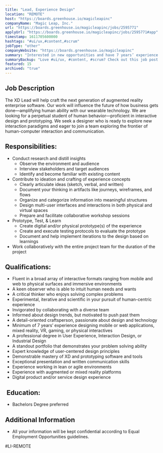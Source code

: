 ```yaml
---
title: "Lead, Experience Design"
location: "REMOTE"
host: "https://boards.greenhouse.io/magicleapinc"
companyName: "Magic Leap, Inc."
url: "https://boards.greenhouse.io/magicleapinc/jobs/2595771"
applyUrl: "https://boards.greenhouse.io/magicleapinc/jobs/2595771#app"
timestamp: 1611705600000
hashtags: "#ui/ux,#content,#scrum"
jobType: "other"
companyWebsite: "https://boards.greenhouse.io/magicleapinc"
summary: "Interested in new opportunities and have 7 years’ experience designing mobile or web applications, mixed reality, VR, gaming, or physical interactives? Magic Leap has a job opening for a lead."
summaryBackup: "Love #ui/ux, #content, #scrum? Check out this job post!"
featured: 15
archived: "true"
---
```


## Job Description

The XD Lead will help craft the next generation of augmented reality enterprise software.​ Our work will influence the future of how business gets done—amplifying human ability with our wearable technology. We are looking for a perpetual student of human behavior—proficient in interactive design and prototyping. We seek a designer who is ready to explore new interaction paradigms and eager to join a team exploring the frontier of human-computer interaction and communication.

## Responsibilities:

*   Conduct research and distill insights
    *   Observe the environment and audience
    *   Interview stakeholders and target audiences
    *   Identify and become familiar with existing content 
*   Contribute to ideation and crafting of experience concepts
    *   Clearly articulate ideas (sketch, verbal, and written)
    *   Document your thinking in artifacts like journeys, wireframes, and flows
    *   Organize and categorize information into meaningful structures
    *   Design multi-user interfaces and interactions in both physical and virtual spaces
    *   Prepare and facilitate collaborative workshop sessions 
*   Prototype, Test, & Learn
    *   Create digital and/or physical prototype(s) of the experience
    *   Create and execute testing protocols to evaluate the prototype
    *   Document and help implement iterations to the design based on learnings
*   Work collaboratively with the entire project team for the duration of the project

## Qualifications:

*   Fluent in a broad array of interactive formats ranging from mobile and web to physical surfaces and immersive environments
*   A keen observer who is able to intuit human needs and wants
*   A critical thinker who enjoys solving complex problems
*   Experimental, iterative and scientific in your pursuit of human-centric experience
*   Invigorated by collaborating with a diverse team
*   Informed about design trends, but motivated to push past them
*   A detail-oriented craftsperson, passionate about design and technology
*   Minimum of 7 years’ experience designing mobile or web applications, mixed reality, VR, gaming, or physical interactives
*   A professional degree in User Experience, Interaction Design, or Industrial Design
*   A standout portfolio that demonstrates your problem solving ability
*   Expert knowledge of user-centered design principles
*   Demonstrable mastery of XD and prototyping software and tools
*   Exceptional presentation and written communication skills
*   Experience working in lean or agile environments
*   Experience with augmented or mixed reality platforms
*   Digital product and/or service design experience

##  Education:

*   Bachelors Degree preferred 

## Additional Information

*   All your information will be kept confidential according to Equal Employment Opportunities guidelines.

#LI-REMOTE
